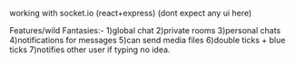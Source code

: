 working with socket.io (react+express)
(dont expect any ui here)

Features/wild Fantasies:-
1)global chat
2)private rooms
3)personal chats
4)notifications for messages
5)can send media files
6)double ticks + blue ticks
7)notifies other user if typing
no idea.



